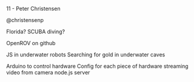 11 - Peter Christensen

@christensenp

Florida? SCUBA diving?

OpenROV on github

JS in underwater robots
Searching for gold in underwater caves

Arduino to control hardware
Config for each piece of hardware
streaming video from camera
node.js server

